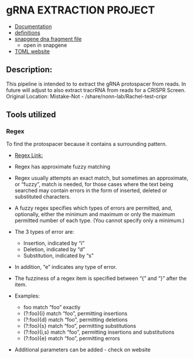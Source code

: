 # gRNA EXTRACTION PROJECT  
* [Documentation](docs/README.md)
* [definitions](doc/definitions.md)
* [snapgene dna fragment file](doc/indexed_lib_grna_query_umi.dna)
    - open in snapgene
* [TOML website](https://tomlkit.readthedocs.io/en/latest/api/#tomlkit.toml_document.TOMLDocument)

  

## Description:
This pipeline is intended to to extract the gRNA protospacer from reads. In future will adjust to also extract tracrRNA from reads for a CRISPR Screen.  
Original Location: Mistake-Not - /share/nonn-lab/Rachel-test-cripr 

## Tools utilized
### Regex  
To find the protospacer because it contains a surrounding pattern.  
- [Regex Link:](https://pypi.org/project/regex/) 
- Regex has approximate fuzzy matching
- Regex usually attempts an exact match, but sometimes an approximate, or “fuzzy”, match is needed, for those cases where the text being searched may contain errors in the form of inserted, deleted or substituted characters.

- A fuzzy regex specifies which types of errors are permitted, and, optionally, either the minimum and maximum or only the maximum permitted number of each type. (You cannot specify only a minimum.)

- The 3 types of error are:
    - Insertion, indicated by “i”
    - Deletion, indicated by “d”
    - Substitution, indicated by “s”
- In addition, “e” indicates any type of error.
- The fuzziness of a regex item is specified between “{” and “}” after the item.
- Examples:
    - foo match “foo” exactly
    - (?:foo){i} match “foo”, permitting insertions
    - (?:foo){d} match “foo”, permitting deletions
    - (?:foo){s} match “foo”, permitting substitutions
    - (?:foo){i,s} match “foo”, permitting insertions and substitutions
    - (?:foo){e} match “foo”, permitting errors
- Additional parameters can be added - check on website
    
###     



